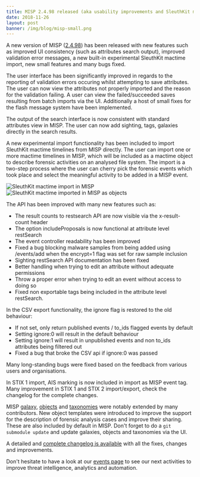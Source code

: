 ```yaml
---
title: MISP 2.4.98 released (aka usability improvements and SleuthKit mactime import)
date: 2018-11-26
layout: post
banner: /img/blog/misp-small.png
---
```


A new version of MISP ([2.4.98](https://github.com/MISP/MISP/tree/v2.4.98)) has been released with new features such as improved UI consistency (such as attributes search output), improved validation error messages, a new built-in experimental SleuthKit mactime import, new small features and many bugs fixed.

The user interface has been significantly improved in regards to the reporting of validation errors occuring whilst attempting to save attributes. The user can now view the attributes not properly imported and the
reason for the validation failing. A user can view the failed/succeeded saves resulting from batch imports via the UI. Additionally a host of small fixes for the flash message system have been implemented.

The output of the search interface is now consistent with standard attributes view in MISP. The user can now add sighting, tags, galaxies directly in the search results.

A new experimental import functionality has been included to import SleuthKit mactime timelines from MISP directly. The user can import one or more mactime timelines in MISP, which will be included as a mactime object to describe forensic activities on an analysed file system. The import is a two-step process where the user can cherry pick the forensic events which took place and select the meaningful activity to be added in a MISP event.

![SleuthKit mactime import in MISP](/img/blog/mactime1.png)
![SleuthKit mactime imported in MISP as objects](/img/blog/mactime2.png)

The API has been improved with many new features such as:

- The result counts to restsearch API are now visible via the x-result-count header
- The option includeProposals is now functional at attribute level restSearch
- The event controller readability has been improved
- Fixed a bug blocking malware samples from being added using /events/add when the encrypt=1 flag was set for raw sample inclusion
- Sighting restSearch API documentation has been fixed
- Better handling when trying to edit an attribute without adequate permissions
- Throw a proper error when trying to edit an event without access to doing so
- Fixed non exportable tags being included in the attribute level restSearch.

In the CSV export functionality, the ignore flag is restored to the old behaviour:

- If not set, only return published events / to_ids flagged events by default
- Setting ignore:0 will result in the default behaviour
- Setting ignore:1 will result in unpublished events and non to_ids attributes being filtered out
- Fixed a bug that broke the CSV api if ignore:0 was passed

Many long-standing bugs were fixed based on the feedback from various users and organisations.

In STIX 1 import, AIS marking is now included in import as MISP event tag. Many improvement in STIX 1 and STIX 2 import/export, check the changelog for the complete changes.

MISP [galaxy](/galaxy.pdf), [objects](/objects.pdf) and [taxonomies](/taxonomies.pdf) were notably extended by many contributors. New object templates were introduced to improve the support for the description of forensic analysis cases and improve their sharing. These are also included by default in MISP. Don't forget to do a `git submodule update` and update galaxies, objects and taxonomies via the UI.

A detailed and [complete changelog is available](http://www.misp-project.org/Changelog.txt) with all the fixes, changes and improvements.

Don't hesitate to have a look at our [events page](http://www.misp-project.org/events/) to see our next activities to improve threat intelligence, analytics and automation.

